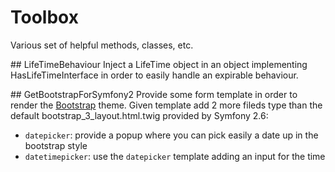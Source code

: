 # Toolbox
Various set of helpful methods, classes, etc.

## LifeTimeBehaviour
Inject a LifeTime object in an object implementing HasLifeTimeInterface in order to easily handle an expirable behaviour.

## GetBootstrapForSymfony2
Provide some form template in order to render the [Bootstrap](http://getbootstrap.com/) theme. Given template add 2 more fileds type than the default bootstrap_3_layout.html.twig provided by Symfony 2.6:
- `datepicker`: provide a popup where you can pick easily a date up in the bootstrap style
- `datetimepicker`: use the `datepicker` template adding an input for the time
